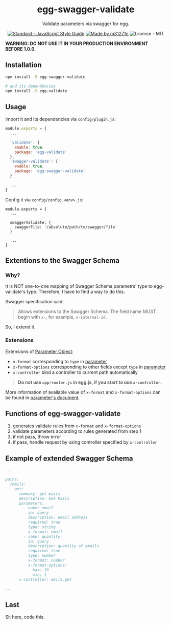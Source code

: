 <h1 align="center">egg-swagger-validate</h1>

<p align="center">Validate parameters via swagger for egg.</p>

<p align="center">
<a href="http://standardjs.com/" target="_blank"><img src="https://img.shields.io/badge/code%20style-standard-brightgreen.svg?style=flat" alt="Standard - JavaScript Style Guide"></a>
<a href="http://m31271n.com/" target="_blank"><img src="https://img.shields.io/badge/made%20by-m31271n-brightgreen.svg?style=flat" alt="Made by m31271n"></a>
<img src="https://img.shields.io/badge/license-MIT-brightgreen.svg?style=flat" alt="License - MIT">
</p>

**WARNING: DO NOT USE IT IN YOUR PRODUCTION ENVIRONMENT BEFORE 1.0.0.**

## Installation

```sh
npm install -S egg-swagger-validate

# and its dependencies
npm install -S egg-validate
```

## Usage

Import it and its dependencies via `config/plugin.js`:

```js
module.exports = {
  ...

  'validate': {
    enable: true,
    package: 'egg-validate'
  },
  'swagger-validate': {
    enable: true,
    package: 'egg-swagger-validate'
  }

  ...
}
```

Config it via `config/config.<env>.js`:

```
module.exports = {
  ...

  swaggerValidate: {
    swaggerFile: '/absolute/path/to/swagger/file'
  }

  ...
}
```

## Extentions to the Swagger Schema
### Why?
It is NOT one-to-one mapping of Swagger Schema parametrs' type to egg-validate's type. Therefore, I have to find a way to do this.

Swagger specification said:

> Allows extensions to the Swagger Schema. The field name MUST begin with `x-`, for example, `x-internal-id`.

So, I extend it.

### Extensions
Extensions of [Parameter Object](http://swagger.io/specification/#parameterObject):

+ `x-format` corresponding to `type` in [parameter](https://github.com/node-modules/parameter)
+ `x-format-options` corresponding to other fields except `type` in [parameter](https://github.com/node-modules/parameter)
+ `x-controller` bind a controller to current path automatically

> **Do not use `app/router.js` in egg.js, if you start to use `x-controller`.**

More information of available value of `x-format` and `x-format-options` can be found in [parameter's document](https://github.com/node-modules/parameter).

## Functions of egg-swagger-validate

1. generates validate rules from `x-format` and `x-format-options`
2. validate parameters according to rules generated from step 1
3. if not pass, throw error
4. if pass, handle request by using controller specified by `x-controller`

## Example of extended Swagger Schema

```yaml
...

paths:
  /mails:
    get:
      summary: get mails
      description: Get Mails
      parameters:
        - name: email
          in: query
          description: email address
          required: true
          type: string
          x-format: email
        - name: quantity
          in: query
          description: quantity of emails
          required: true
          type: number
          x-format: number
          x-format-options:
            max: 20
            min: 1
      x-controller: mails.get

...
```

## Last

Sit here, code this.
